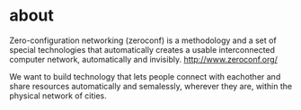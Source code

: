 about
=====

Zero-configuration networking (zeroconf) is a methodology and a set of special technologies that automatically creates a usable interconnected computer network, automatically and invisibly. http://www.zeroconf.org/

We want to build technology that lets people connect with eachother and share resources automatically and semalessly, wherever they are, within the physical network of cities.


